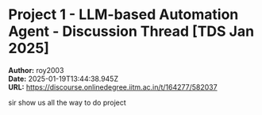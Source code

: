 # Project 1 - LLM-based Automation Agent - Discussion Thread [TDS Jan 2025]

**Author:** roy2003  
**Date:** 2025-01-19T13:44:38.945Z  
**URL:** https://discourse.onlinedegree.iitm.ac.in/t/164277/582037

sir show us all the way to do project
